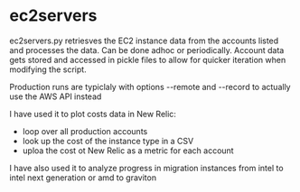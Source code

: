 # ec2servers

ec2servers.py retriesves the EC2 instance data from the accounts listed and processes the data. Can be done adhoc or periodically.
Account data gets stored and accessed in pickle files to allow for quicker iteration when modifying the script. 

Production runs are typiclaly with options --remote and --record to actually use the AWS API instead

I have used it to plot costs data in New Relic:
- loop over all production accounts
- look up the cost of the instance type in a CSV
- uploa the cost ot New Relic as a metric for each account

I have also used it to analyze progress in migration instances from intel to intel next generation or amd to graviton 
